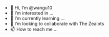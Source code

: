 - 👋 Hi, I’m @wangu10
- 👀 I’m interested in ...
- 🌱 I’m currently learning ...
- 💞️ I’m looking to collaborate with The Zealots
- 📫 How to reach me ...

<!---
wangu10/wangu10 is a ✨ special ✨ repository because its `README.md` (this file) appears on your GitHub profile.
You can click the Preview link to take a look at your changes.
--->
